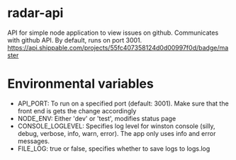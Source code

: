 # radar-api

API for simple node application to view issues on github. Communicates with github API. By default, runs on port 3001.
https://api.shippable.com/projects/55fc407358124d0d00997f0d/badge/master
# Environmental variables

- API_PORT: To run on a specified port (default: 3001). Make sure that the front end is gets the change accordingly
- NODE_ENV: Either 'dev' or 'test', modifies status page
- CONSOLE_LOGLEVEL: Specifies log level for winston console (silly, debug, verbose, info, warn, error). The app only uses info and error messages.
- FILE_LOG: true or false, specifies whether to save logs to logs.log
